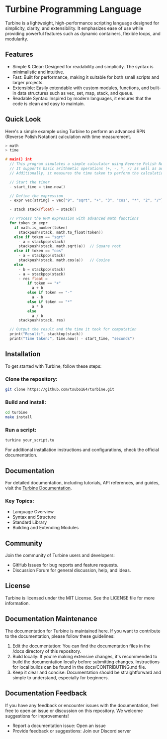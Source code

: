 # Turbine Programming Language

Turbine is a lightweight, high-performance scripting language designed for simplicity, clarity, and extensibility. It emphasizes ease of use while providing powerful features such as dynamic containers, flexible loops, and modularity.

## Features

- Simple & Clear: Designed for readability and simplicity. The syntax is minimalistic and intuitive.
- Fast: Built for performance, making it suitable for both small scripts and larger projects.
- Extensible: Easily extendable with custom modules, functions, and built-in data structures such as vec, set, map, stack, and queue.
- Readable Syntax: Inspired by modern languages, it ensures that the code is clean and easy to maintain.

## Quick Look

Here's a simple example using Turbine to perform an advanced RPN (Reverse Polish Notation) calculation with time measurement.

```cpp
> math
> time

# main() int
  // This program simulates a simple calculator using Reverse Polish Notation (RPN).
  // It supports basic arithmetic operations (+, -, *, /) as well as advanced math functions like square root and cosine.
  // Additionally, it measures the time taken to perform the calculation using the time module.

  // Start the timer
  - start_time = time.now()

  // Define the expression
  - expr vec{string} = vec{"9", "sqrt", "+", "3", "cos", "*", "2", "/"}

  - stack stack{float} = stack{}

  // Process the RPN expression with advanced math functions
  for token in expr
    if math.is_number(token)
      stackpush(stack, math.to_float(token))
    else if token == "sqrt"
      - a = stackpop(stack)
      stackpush(stack, math.sqrt(a))  // Square root
    else if token == "cos"
      - a = stackpop(stack)
      stackpush(stack, math.cos(a))   // Cosine
    else
      - b = stackpop(stack)
      - a = stackpop(stack)
      - res float =
          if token == "+"
            a + b
          else if token == "-"
            a - b
          else if token == "*"
            a * b
          else
            a / b
      stackpush(stack, res)

  // Output the result and the time it took for computation
  print("Result:", stacktop(stack))
  print("Time taken:", time.now() - start_time, "seconds")
```

## Installation

To get started with Turbine, follow these steps:

### Clone the repository:

```bash
git clone https://github.com/tsubo164/turbine.git
```

### Build and install:

```bash
cd turbine
make install
```

### Run a script:

```bash
turbine your_script.tu
```

For additional installation instructions and configurations, check the official documentation.

## Documentation

For detailed documentation, including tutorials, API references, and guides, visit the [Turbine Documentation](https://tsubo164.github.io/turbine-docs/).

### Key Topics:

- Language Overview
- Syntax and Structure
- Standard Library
- Building and Extending Modules

## Community

Join the community of Turbine users and developers:

- GitHub Issues for bug reports and feature requests.
- Discussion Forum for general discussion, help, and ideas.

## License

Turbine is licensed under the MIT License. See the LICENSE file for more information.

## Documentation Maintenance

The documentation for Turbine is maintained here. If you want to contribute to the documentation, please follow these guidelines:

1. Edit the documentation: You can find the documentation files in the /docs directory of this repository.
1. Build locally: If you're making extensive changes, it's recommended to build the documentation locally before submitting changes. Instructions for local builds can be found in the docs/CONTRIBUTING.md file.
1. Keep it clear and concise: Documentation should be straightforward and simple to understand, especially for beginners.

## Documentation Feedback

If you have any feedback or encounter issues with the documentation, feel free to open an issue or discussion on this repository. We welcome suggestions for improvements!

- Report a documentation issue: Open an issue
- Provide feedback or suggestions: Join our Discord server